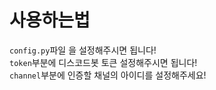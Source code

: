 # 사용하는법
`config.py`파일 을 설정해주시면 됩니다!\
`token`부분에 디스코드봇 토큰 설정해주시면 됩니다!\
`channel`부분에 인증할 채널의 아이디를 설정해주세요!

